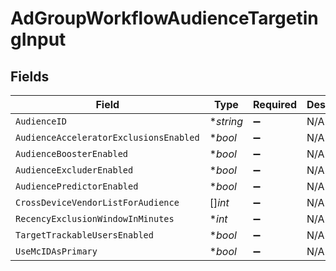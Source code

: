 # AdGroupWorkflowAudienceTargetingInput


## Fields

| Field                                  | Type                                   | Required                               | Description                            |
| -------------------------------------- | -------------------------------------- | -------------------------------------- | -------------------------------------- |
| `AudienceID`                           | **string*                              | :heavy_minus_sign:                     | N/A                                    |
| `AudienceAcceleratorExclusionsEnabled` | **bool*                                | :heavy_minus_sign:                     | N/A                                    |
| `AudienceBoosterEnabled`               | **bool*                                | :heavy_minus_sign:                     | N/A                                    |
| `AudienceExcluderEnabled`              | **bool*                                | :heavy_minus_sign:                     | N/A                                    |
| `AudiencePredictorEnabled`             | **bool*                                | :heavy_minus_sign:                     | N/A                                    |
| `CrossDeviceVendorListForAudience`     | []*int*                                | :heavy_minus_sign:                     | N/A                                    |
| `RecencyExclusionWindowInMinutes`      | **int*                                 | :heavy_minus_sign:                     | N/A                                    |
| `TargetTrackableUsersEnabled`          | **bool*                                | :heavy_minus_sign:                     | N/A                                    |
| `UseMcIDAsPrimary`                     | **bool*                                | :heavy_minus_sign:                     | N/A                                    |